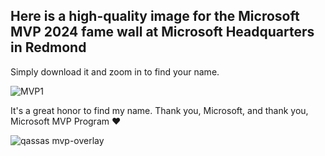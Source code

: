 ## Here is a high-quality image for the Microsoft MVP 2024 fame wall at Microsoft Headquarters in Redmond
Simply download it and zoom in to find your name.


![MVP1](https://github.com/melqassas/Miscellaneous/assets/49816567/aa302dcf-223c-466a-a7c2-a480fb30825e)

It's a great honor to find my name. Thank you, Microsoft, and thank you, Microsoft MVP Program ♥

![qassas mvp-overlay](https://github.com/melqassas/Miscellaneous/assets/49816567/4e6b44eb-cbd5-46cb-8275-5cab68b726d2)
